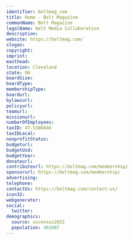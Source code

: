 ```yaml
---
identifier: beltmag_com
title: Home - Belt Magazine
commonName: Belt Magazine
legalName: Belt Media Collaborative
description:
website: https://beltmag.com/
slogan:
copyright:
imprint:
masthead:
location: Cleveland
state: OH
boardSize:
boardType:
membershipType:
boardurl:
bylawsurl:
policyurl:
teamurl:
missionurl:
numberOfEmployees:
taxID: 47-5386846
taxIDLocal:
nonprofitStatus:
budgeturl:
budgetUsd:
budgetYear:
donateurl:
contributeurl: https://beltmag.com/membership/
sponsorurl: https://beltmag.com/membership/
advertising:
telephone:
contactUs: https://beltmag.com/contact-us/
icon32:
webgenerator:
social:
  twitter:
demographics:
  source: uscensus2022
  population: 361607
---
```

